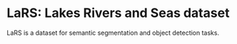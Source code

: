 # LaRS: Lakes Rivers and Seas dataset

LaRS is a dataset for semantic segmentation and object detection tasks.